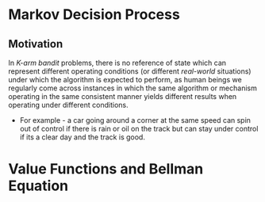 # Markov Decision Process


## Motivation
In *K-arm bandit* problems, there is no reference of state which can represent different operating conditions (or different *real-world* situations) under which the algorithm is expected to perform, as human beings we regularly come across instances in which the same algorithm or mechanism operating in the same consistent manner yields different results when operating under different conditions. 

* For example - a car going around a corner at the same speed can spin out of control if there is rain or oil on the track but can stay under control if its a clear day and the track is good.


# Value Functions and Bellman Equation

